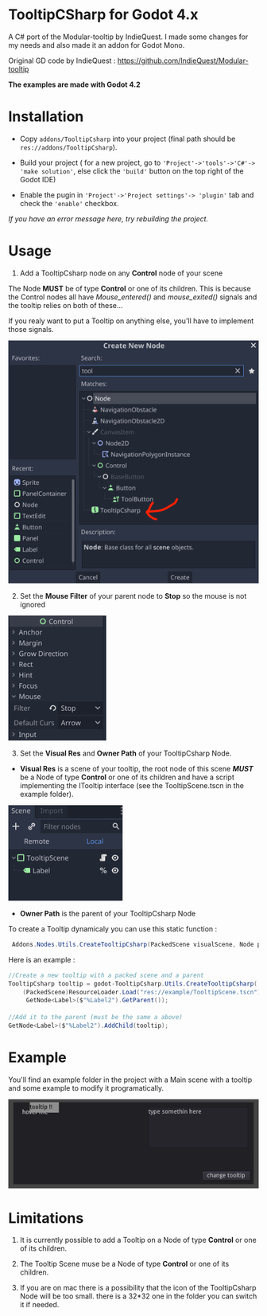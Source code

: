 # TooltipCSharp for Godot 4.x

A C# port of the Modular-tooltip by IndieQuest. I made some changes for my needs and also made it an addon for Godot Mono.

Original GD code by IndieQuest : https://github.com/IndieQuest/Modular-tooltip

__The examples are made with Godot 4.2__

# Installation
- Copy `addons/TooltipCsharp` into your project (final path should be `res://addons/TooltipCsharp`).

- Build your project ( for a new project, go to `'Project'->'tools'->'C#'-> 'make solution'`, else click the `'build'` button on the top right of the Godot IDE)

- Enable the pugin in `'Project'->'Project settings'-> 'plugin'` tab and check the `'enable'` checkbox. 

_If you have an error message here, try rebuilding the project._

# Usage

1. Add a TooltipCsharp node on any **Control** node of your scene

The Node **MUST** be of type **Control** or one of its children. This is because the Control nodes all have *Mouse_entered()* and *mouse_exited()* signals and the tooltip relies on both of these...

If you realy want to put a Tooltip on anything else, you'll have to implement those signals.

![AddNode](./readme_files/creation.png)

2. Set the **Mouse Filter** of your parent node to **Stop** so the mouse is not ignored

![SetFilter](./readme_files/mouse_filter.png)

3. Set the **Visual Res** and **Owner Path** of your TooltipCsharp Node.

- **Visual Res** is a scene of your tooltip, the root node of this scene __*MUST*__ be a Node of type **Control** or one of its children and have a script implementing the ITooltip interface (see the TooltipScene.tscn in the example folder).

![SetFilter](./readme_files/tooltip_scene.png)

- **Owner Path** is the parent of your TooltipCsharp Node


To create a Tooltip dynamicaly you can use this static function :

```C#
 Addons.Nodes.Utils.CreateTooltipCsharp(PackedScene visualScene, Node parent);
```

Here is an example :

```C#
//Create a new tooltip with a packed scene and a parent
TooltipCsharp tooltip = godot-TooltipCsharp.Utils.CreateTooltipCsharp(
    (PackedScene)ResourceLoader.Load("res://example/TooltipScene.tscn"),
     GetNode<Label>($"%Label2").GetParent());

//Add it to the parent (must be the same a above)
GetNode<Label>($"%Label2").AddChild(tooltip);
```

# Example

You'll find an example folder in the project with a Main scene with a tooltip and some example to modify it programatically.

![Example](./readme_files/example.png)

# Limitations

1. It is currently possible to add a Tooltip on a Node of type **Control** or one of its children.

2. The Tooltip Scene muse be a Node of type **Control** or one of its children.

3. If you are on mac there is a possibility that the icon of the TooltipCsharp Node will be too small. there is a 32*32 one in the folder you can switch it if needed. 

